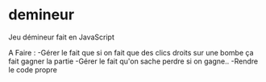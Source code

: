 # demineur
Jeu démineur fait en JavaScript

A Faire : 
-Gérer le fait que si on fait que des clics droits sur une bombe ça fait gagner la partie
-Gérer le fait qu'on sache perdre si on gagne..
-Rendre le code propre
